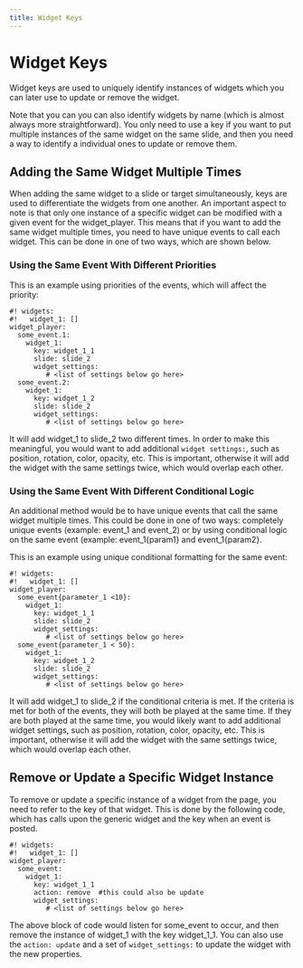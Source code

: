 ```yaml
---
title: Widget Keys
---
```


# Widget Keys


Widget keys are used to uniquely identify instances of widgets which you
can later use to update or remove the widget.

Note that you can you can also identify widgets by name (which is almost
always more straightforward). You only need to use a key if you want to
put multiple instances of the same widget on the same slide, and then
you need a way to identify a individual ones to update or remove them.

## Adding the Same Widget Multiple Times

When adding the same widget to a slide or target simultaneously, keys
are used to differentiate the widgets from one another. An important
aspect to note is that only one instance of a specific widget can be
modified with a given event for the widget_player. This means that if
you want to add the same widget multiple times, you need to have unique
events to call each widget. This can be done in one of two ways, which
are shown below.

### Using the Same Event With Different Priorities

This is an example using priorities of the events, which will affect the
priority:

``` mpf-mc-config
#! widgets:
#!   widget_1: []
widget_player:
  some_event.1:
    widget_1:
      key: widget_1_1
      slide: slide_2
      widget_settings:
         # <list of settings below go here>
  some_event.2:
    widget_1:
      key: widget_1_2
      slide: slide_2
      widget_settings:
         # <list of settings below go here>
```

It will add widget_1 to slide_2 two different times. In order to make
this meaningful, you would want to add additional `widget settings:`,
such as position, rotation, color, opacity, etc. This is important,
otherwise it will add the widget with the same settings twice, which
would overlap each other.

### Using the Same Event With Different Conditional Logic

An additional method would be to have unique events that call the same
widget multiple times. This could be done in one of two ways: completely
unique events (example: event_1 and event_2) or by using conditional
logic on the same event (example: event_1{param1} and event_1{param2}.

This is an example using unique conditional formatting for the same
event:

``` mpf-mc-config
#! widgets:
#!   widget_1: []
widget_player:
  some_event{parameter_1 <10}:
    widget_1:
      key: widget_1_1
      slide: slide_2
      widget_settings:
         # <list of settings below go here>
  some_event{parameter_1 < 50}:
    widget_1:
      key: widget_1_2
      slide: slide_2
      widget_settings:
         # <list of settings below go here>
```

It will add widget_1 to slide_2 if the conditional criteria is met. If
the criteria is met for both of the events, they will both be played at
the same time. If they are both played at the same time, you would
likely want to add additional widget settings, such as position,
rotation, color, opacity, etc. This is important, otherwise it will add
the widget with the same settings twice, which would overlap each other.

## Remove or Update a Specific Widget Instance

To remove or update a specific instance of a widget from the page, you
need to refer to the key of that widget. This is done by the following
code, which has calls upon the generic widget and the key when an event
is posted.

``` mpf-mc-config
#! widgets:
#!   widget_1: []
widget_player:
  some_event:
    widget_1:
      key: widget_1_1
      action: remove  #this could also be update
      widget_settings:
         # <list of settings below go here>
```

The above block of code would listen for some_event to occur, and then
remove the instance of widget_1 with the key widget_1_1. You can also
use the `action: update` and a set of `widget_settings:` to update the
widget with the new properties.
